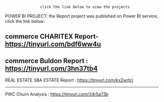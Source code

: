                     click the link below to view the projects
  
  POWER BI PROJECT: 
  the Report project was published on Power BI service, click the link below: 

commerce 
CHARITEX  Report-      https://tinyurl.com/bdf6ww4u
---------------------
commerce
Buldon Report :              https://tinyurl.com/3hn37tb4
-------------------------
REAL ESTATE 
SBA ESTATE Report :            https://tinyurl.com/kx2wrtcj

---------------------------------
PWC Churn Analysis :    https://tinyurl.com/24r5a73b
